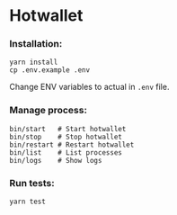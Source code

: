 # Hotwallet

### Installation:
```shell
yarn install
cp .env.example .env
```

Change ENV variables to actual in `.env` file.

### Manage process:
```shell
bin/start   # Start hotwallet
bin/stop    # Stop hotwallet
bin/restart # Restart hotwallet
bin/list    # List processes
bin/logs    # Show logs
```

### Run tests:
```shell
yarn test
```
